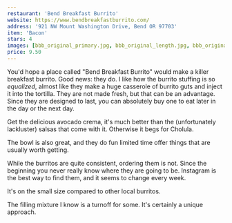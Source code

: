 ```yaml
---
restaurant: 'Bend Breakfast Burrito'
website: https://www.bendbreakfastburrito.com/
address: '921 NW Mount Washington Drive, Bend OR 97703'
item: 'Bacon'
stars: 4
images: [bbb_original_primary.jpg, bbb_original_length.jpg, bbb_original_package.jpg]
price: 9.50
---
```


You'd hope a place called "Bend Breakfast Burrito" would make a killer breakfast burrito. Good news: they do. I like how the burrito stuffing is so _equalized_, almost like they make a huge casserole of burrito guts and inject it into the tortilla. They are not made fresh, but that can be an advantage. Since they are designed to last, you can absolutely buy one to eat later in the day or the next day.

Get the delicious avocado crema, it's much better than the (unfortunately lackluster) salsas that come with it. Otherwise it begs for Cholula.

The bowl is also great, and they do fun limited time offer things that are usually worth getting.

While the burritos are quite consistent, ordering them is not. Since the beginning you never really know where they are going to be. Instagram is the best way to find them, and it seems to change every week.

It's on the small size compared to other local burritos.

The filling mixture I know is a turnoff for some. It's certainly a unique approach.
